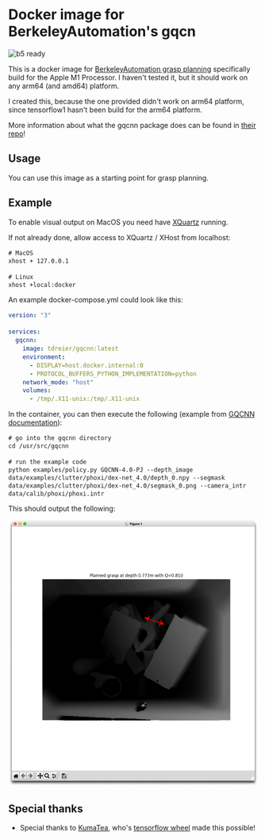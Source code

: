 # Docker image for BerkeleyAutomation's gqcn

![b5 ready](https://raw.githubusercontent.com/team23/b5/master/assets/badges/b5_ready.png)

This is a docker image for [BerkeleyAutomation grasp planning](https://github.com/BerkeleyAutomation/gqcnn) specifically build for the Apple M1 Processor.
I haven't tested it, but it should work on any arm64 (and amd64) platform.

I created this, because the one provided didn't work on arm64 platform, since tensorflow1 hasn't been build for the arm64 platform.

More information about what the gqcnn package does can be found in [their repo](https://github.com/BerkeleyAutomation/gqcnn)!

## Usage
You can use this image as a starting point for grasp planning.

## Example
To enable visual output on MacOS you need have [XQuartz](https://www.xquartz.org) running.

If not already done, allow access to XQuartz / XHost from localhost:

```
# MacOS
xhost + 127.0.0.1

# Linux
xhost +local:docker
```

An example docker-compose.yml could look like this:
````yaml
version: "3"

services:
  gqcnn:
    image: tdreier/gqcnn:latest
    environment:
      - DISPLAY=host.docker.internal:0
      - PROTOCOL_BUFFERS_PYTHON_IMPLEMENTATION=python
    network_mode: "host"
    volumes:
      - /tmp/.X11-unix:/tmp/.X11-unix
````

In the container, you can then execute the following (example from [GQCNN documentation](https://berkeleyautomation.github.io/gqcnn/tutorials/tutorial.html#sample-inputs)):
```shell
# go into the gqcnn directory
cd /usr/src/gqcnn

# run the example code
python examples/policy.py GQCNN-4.0-PJ --depth_image data/examples/clutter/phoxi/dex-net_4.0/depth_0.npy --segmask data/examples/clutter/phoxi/dex-net_4.0/segmask_0.png --camera_intr data/calib/phoxi/phoxi.intr
```

This should output the following:

![](assets/grasp-example.png)

## Special thanks
* Special thanks to [KumaTea](https://github.com/KumaTea), who's [tensorflow wheel](https://github.com/KumaTea/tensorflow-aarch64) made this possible!

